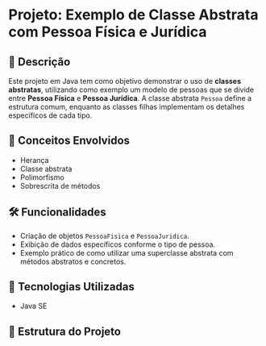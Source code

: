 # Projeto: Exemplo de Classe Abstrata com Pessoa Física e Jurídica

## 📌 Descrição

Este projeto em Java tem como objetivo demonstrar o uso de **classes abstratas**, utilizando como exemplo um modelo de pessoas que se divide entre **Pessoa Física** e **Pessoa Jurídica**. A classe abstrata `Pessoa` define a estrutura comum, enquanto as classes filhas implementam os detalhes específicos de cada tipo.

## 🧠 Conceitos Envolvidos

- Herança
- Classe abstrata
- Polimorfismo
- Sobrescrita de métodos

## 🛠️ Funcionalidades

- Criação de objetos `PessoaFisica` e `PessoaJuridica`.
- Exibição de dados específicos conforme o tipo de pessoa.
- Exemplo prático de como utilizar uma superclasse abstrata com métodos abstratos e concretos.

## 🚀 Tecnologias Utilizadas

- Java SE

## 📁 Estrutura do Projeto

